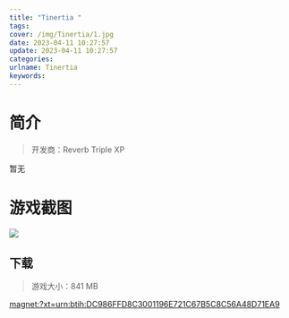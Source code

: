 ```yaml
---
title: "Tinertia "
tags: 
cover: /img/Tinertia/1.jpg
date: 2023-04-11 10:27:57
update: 2023-04-11 10:27:57
categories: 
urlname: Tinertia
keywords: 
---
```

# 简介

> 开发商：Reverb Triple XP

暂无

# 游戏截图

![](/img/Tinertia/2.jpg)


## 下载

> 游戏大小：841 MB

[magnet:?xt=urn:btih:DC986FFD8C3001196E721C67B5C8C56A48D71EA9](magnet:?xt=urn:btih:DC986FFD8C3001196E721C67B5C8C56A48D71EA9)